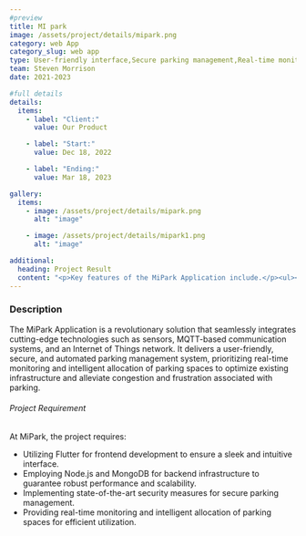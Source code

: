```yaml
---
#preview
title: MI park
image: /assets/project/details/mipark.png
category: web App
category_slug: web app
type: User-friendly interface,Secure parking management,Real-time monitoring,Intelligent allocation
team: Steven Morrison
date: 2021-2023

#full details
details:
  items:
    - label: "Client:"
      value: Our Product

    - label: "Start:"
      value: Dec 18, 2022

    - label: "Ending:"
      value: Mar 18, 2023

gallery:
  items:
    - image: /assets/project/details/mipark.png
      alt: "image"

    - image: /assets/project/details/mipark1.png
      alt: "image"

additional:
  heading: Project Result
  content: "<p>Key features of the MiPark Application include.</p><ul><li>User-friendly interface for easy navigation and seamless usage.</li><li>Secure parking management with state-of-the-art security measures.</li><li>Real-time monitoring of parking availability for enhanced efficiency.</li><li>Intelligent allocation of parking spaces based on real-time data.</li><li>Convenient features such as viewing nearby parking availability, reserving parking slots, and navigating to reserved spots with ease.</li><li>Seamless payment process with integrated PayPal functionality.</li></ul>"
---
```


### Description

The MiPark Application is a revolutionary solution that seamlessly integrates cutting-edge technologies such as sensors, MQTT-based communication systems, and an Internet of Things network. It delivers a user-friendly, secure, and automated parking management system, prioritizing real-time monitoring and intelligent allocation of parking spaces to optimize existing infrastructure and alleviate congestion and frustration associated with parking.

###### Project Requirement

At MiPark, the project requires:

- Utilizing Flutter for frontend development to ensure a sleek and intuitive interface.
- Employing Node.js and MongoDB for backend infrastructure to guarantee robust performance and scalability.
- Implementing state-of-the-art security measures for secure parking management.
- Providing real-time monitoring and intelligent allocation of parking spaces for efficient utilization.
